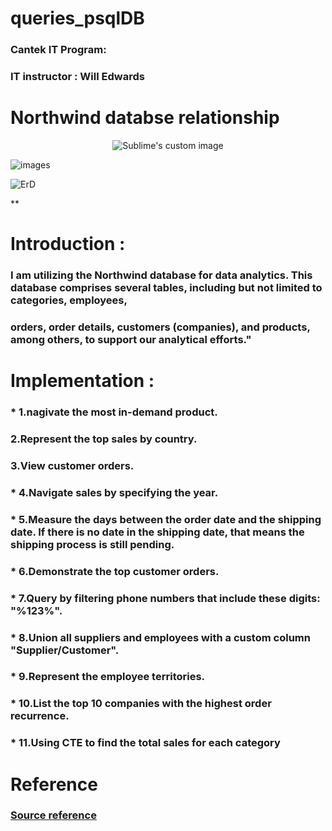 # queries_psqlDB
### Cantek IT Program:
### IT instructor : Will Edwards



# Northwind databse relationship
 <p align="center">
  <img src="https://github.com/jackorta1/queries_psqlDB/assets/52336451/b0400c2a-dcc1-4c19-b345-7f6b2489dad8" alt="Sublime's custom image"/>
</p>
 
![images](https://github.com/jackorta1/queries_psqlDB/assets/52336451/b0400c2a-dcc1-4c19-b345-7f6b2489dad8)
 
![ErD](https://github.com/jackorta1/queries_psqlDB/assets/52336451/8f2cc54c-7c1c-4813-a357-476ee63b40d7)



**
# Introduction :


###   I am utilizing the Northwind database for data analytics. This database comprises several tables, including but not limited to categories, employees, 
### orders, order details, customers (companies), and products, among others, to support our analytical efforts."

# Implementation : 

### * 1.nagivate  the most in-demand product.
###   2.Represent the top sales by country.
###  3.View customer orders.
### * 4.Navigate sales by specifying the year.
### * 5.Measure the days between the order date and the shipping date. If there is no date in the shipping date, that means the shipping process is still pending.
### * 6.Demonstrate the top customer orders.
### * 7.Query by filtering phone numbers that include these digits: "%123%".
### * 8.Union all suppliers and employees with a custom column "Supplier/Customer".
### * 9.Represent the employee territories.
### * 10.List the top 10 companies with the highest order recurrence.
### * 11.Using CTE to find the total sales for each category


# Reference 
###  [Source reference](https://github.com/pthom/northwind_psql/blob/master/northwind.sql)
 

